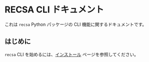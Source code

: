 # RECSA CLI ドキュメント

これは `recsa` Python パッケージの CLI 機能に関するドキュメントです。

## はじめに

`recsa` CLI を始めるには、[インストール](installation.md) ページを参照してください。
